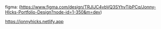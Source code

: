 figma: (https://www.figma.com/design/TRJIJC4vbVQ3SYhvTibPCq/Jonny-HIcks-Portfolio-Design?node-id=1-350&m=dev)

https://jonnyhicks.netlify.app
